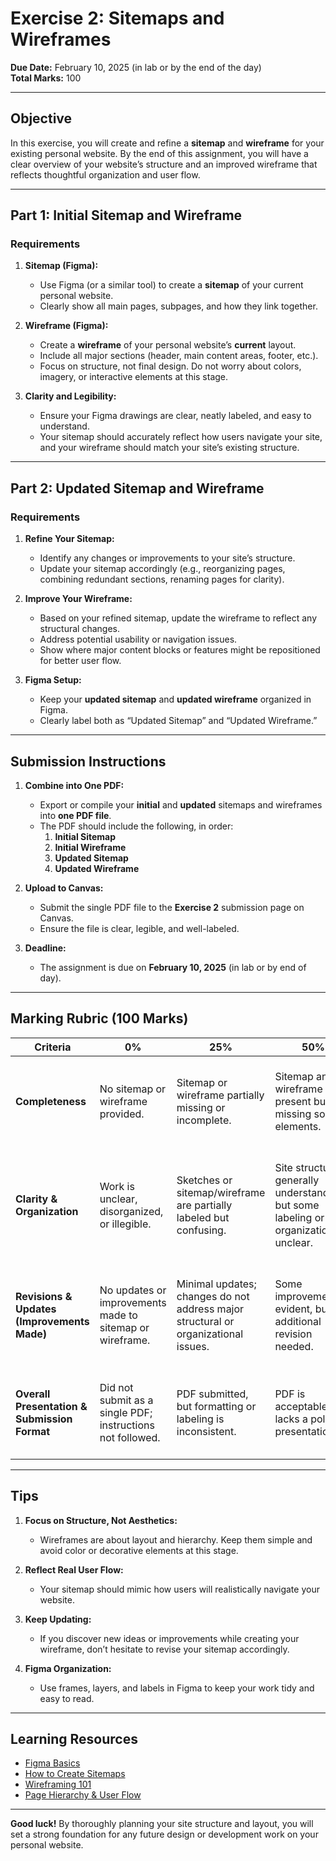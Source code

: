 # **Exercise 2: Sitemaps and Wireframes**

**Due Date:** February 10, 2025 (in lab or by the end of the day)  
**Total Marks:** 100  

---

## **Objective**

In this exercise, you will create and refine a **sitemap** and **wireframe** for your existing personal website. By the end of this assignment, you will have a clear overview of your website’s structure and an improved wireframe that reflects thoughtful organization and user flow.

---

## **Part 1: Initial Sitemap and Wireframe**

### **Requirements**

1. **Sitemap (Figma):**  
   - Use Figma (or a similar tool) to create a **sitemap** of your current personal website.  
   - Clearly show all main pages, subpages, and how they link together.

2. **Wireframe (Figma):**  
   - Create a **wireframe** of your personal website’s **current** layout.  
   - Include all major sections (header, main content areas, footer, etc.).  
   - Focus on structure, not final design. Do not worry about colors, imagery, or interactive elements at this stage.

3. **Clarity and Legibility:**  
   - Ensure your Figma drawings are clear, neatly labeled, and easy to understand.  
   - Your sitemap should accurately reflect how users navigate your site, and your wireframe should match your site’s existing structure.

---

## **Part 2: Updated Sitemap and Wireframe**

### **Requirements**

1. **Refine Your Sitemap:**  
   - Identify any changes or improvements to your site’s structure.  
   - Update your sitemap accordingly (e.g., reorganizing pages, combining redundant sections, renaming pages for clarity).

2. **Improve Your Wireframe:**  
   - Based on your refined sitemap, update the wireframe to reflect any structural changes.  
   - Address potential usability or navigation issues.  
   - Show where major content blocks or features might be repositioned for better user flow.

3. **Figma Setup:**  
   - Keep your **updated sitemap** and **updated wireframe** organized in Figma.  
   - Clearly label both as “Updated Sitemap” and “Updated Wireframe.”

---

## **Submission Instructions**

1. **Combine into One PDF:**  
   - Export or compile your **initial** and **updated** sitemaps and wireframes into **one PDF file**.  
   - The PDF should include the following, in order:  
     1. **Initial Sitemap**  
     2. **Initial Wireframe**  
     3. **Updated Sitemap**  
     4. **Updated Wireframe**  

2. **Upload to Canvas:**  
   - Submit the single PDF file to the **Exercise 2** submission page on Canvas.  
   - Ensure the file is clear, legible, and well-labeled.

3. **Deadline:**  
   - The assignment is due on **February 10, 2025** (in lab or by end of day).

---

## **Marking Rubric (100 Marks)**

| **Criteria**                                    | **0%**                                                                           | **25%**                                                                                 | **50%**                                                                                          | **75%**                                                                                                  | **100%**                                                                                                          | **Marks** |
|-------------------------------------------------|----------------------------------------------------------------------------------|----------------------------------------------------------------------------------------|--------------------------------------------------------------------------------------------------|-------------------------------------------------------------------------------------------------------------|--------------------------------------------------------------------------------------------------------------------|-----------|
| **Completeness**                                | No sitemap or wireframe provided.                                               | Sitemap or wireframe partially missing or incomplete.                                  | Sitemap and wireframe are present but missing some elements.                                      | Sitemap and wireframe include all key pages/elements with minor omissions.                                      | Sitemap and wireframe are fully complete, covering all required pages and elements comprehensively.               | 30        |
| **Clarity & Organization**                      | Work is unclear, disorganized, or illegible.                                    | Sketches or sitemap/wireframe are partially labeled but confusing.                     | Site structure is generally understandable, but some labeling or organization is unclear.         | Work is clear, well-labeled, and logically organized with minor lapses in clarity.                                | Professional clarity and organization; everything is labeled consistently, and the structure is immediately clear. | 30        |
| **Revisions & Updates (Improvements Made)**     | No updates or improvements made to sitemap or wireframe.                        | Minimal updates; changes do not address major structural or organizational issues.      | Some improvements evident, but additional revision needed.                                        | Significant improvements to both sitemap and wireframe that address identified issues.                            | Sitemaps and wireframes show thoughtful, well-implemented improvements reflecting excellent user flow & layout.   | 30        |
| **Overall Presentation & Submission Format**     | Did not submit as a single PDF; instructions not followed.                      | PDF submitted, but formatting or labeling is inconsistent.                             | PDF is acceptable but lacks a polished presentation.                                              | PDF is clear, properly labeled, and mostly aligned with instructions.                                            | PDF is flawlessly compiled, labeled, and follows all submission instructions exactly.                              | 10        |

---

## **Tips**

1. **Focus on Structure, Not Aesthetics:**  
   - Wireframes are about layout and hierarchy. Keep them simple and avoid color or decorative elements at this stage.

2. **Reflect Real User Flow:**  
   - Your sitemap should mimic how users will realistically navigate your website.

3. **Keep Updating:**  
   - If you discover new ideas or improvements while creating your wireframe, don’t hesitate to revise your sitemap accordingly.

4. **Figma Organization:**  
   - Use frames, layers, and labels in Figma to keep your work tidy and easy to read.

---

## **Learning Resources**

- [Figma Basics](https://help.figma.com/hc/en-us/categories/360002043533-Get-started-in-Figma)  
- [How to Create Sitemaps](https://www.lucidchart.com/pages/how-to-make-a-sitemap)  
- [Wireframing 101](https://www.nngroup.com/articles/wireframes/)  
- [Page Hierarchy & User Flow](https://www.smashingmagazine.com/2009/06/creating-wireframes/)  

---

**Good luck!** By thoroughly planning your site structure and layout, you will set a strong foundation for any future design or development work on your personal website.

